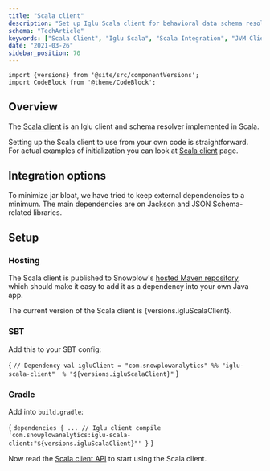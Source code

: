 ```yaml
---
title: "Scala client"
description: "Set up Iglu Scala client for behavioral data schema resolution in Scala applications."
schema: "TechArticle"
keywords: ["Scala Client", "Iglu Scala", "Scala Integration", "JVM Client", "Scala Registry", "Scala Schema"]
date: "2021-03-26"
sidebar_position: 70
---
```


```mdx-code-block
import {versions} from '@site/src/componentVersions';
import CodeBlock from '@theme/CodeBlock';
```

## Overview

The [Scala client](https://github.com/snowplow/iglu-scala-client) is an Iglu client and schema resolver implemented in Scala.

Setting up the Scala client to use from your own code is straightforward.  
For actual examples of initialization you can look at [Scala client](https://github.com/snowplow/iglu-scala-client) page.

## Integration options

To minimize jar bloat, we have tried to keep external dependencies to a minimum. The main dependencies are on Jackson and JSON Schema-related libraries.

## Setup

### Hosting

The Scala client is published to Snowplow's [hosted Maven repository](http://maven.snplow.com), which should make it easy to add it as a dependency into your own Java app.

<p>The current version of the Scala client is {versions.igluScalaClient}.</p>

### SBT

Add this to your SBT config:

<CodeBlock language="scala">{
`// Dependency
val igluClient = "com.snowplowanalytics" %% "iglu-scala-client"  % "${versions.igluScalaClient}"`
}</CodeBlock>

### Gradle

Add into `build.gradle`:

<CodeBlock language="gradle">{
`dependencies {
    ...
    // Iglu client
    compile 'com.snowplowanalytics:iglu-scala-client:"${versions.igluScalaClient}"'
}`
}</CodeBlock>

Now read the  [Scala client API](https://github.com/snowplow/iglu-scala-client) to start using the Scala client.

